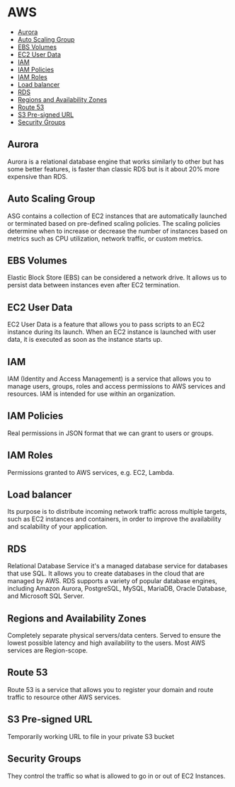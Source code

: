 # AWS
- [Aurora](#aurora)
- [Auto Scaling Group](#auto_scaling_group)
- [EBS Volumes](#ebs_volumes)
- [EC2 User Data](#ec2_user_data)
- [IAM](#iam)
- [IAM Policies](#iam_policies)
- [IAM Roles](#iam_roles)
- [Load balancer](#load-balancer)
- [RDS](#rds)
- [Regions and Availability Zones](#regions_and_availability_zones)
- [Route 53](#route_53)
- [S3 Pre-signed URL](#s3_pre_signed_url)
- [Security Groups](#security_groups)

## Aurora <a name="aurora"></a>
Aurora is a relational database engine that works similarly to other but has some better features, is faster than classic RDS but is it about 20% more expensive than RDS.
## Auto Scaling Group <a name="auto_scaling_group"></a>
ASG contains a collection of EC2 instances that are automatically launched or terminated based on pre-defined scaling policies. The scaling policies determine when to increase or decrease the number of instances based on metrics such as CPU utilization, network traffic, or custom metrics.

## EBS Volumes <a name="ebs_volumes"></a>
Elastic Block Store (EBS) can be considered a network drive. It allows us to persist data between instances even after EC2 termination.
## EC2 User Data <a name="ec2_user_data"></a>
EC2 User Data is a feature that allows you to pass scripts to an EC2 instance during its launch. When an EC2 instance is launched with user data, it is executed as soon as the instance starts up. 

## IAM <a name="iam"></a>
IAM (Identity and Access Management) is a service that allows you to manage users, groups, roles and access permissions to AWS services and resources. IAM is intended for use within an organization.

## IAM Policies <a name="iam_policies"></a>
Real permissions in JSON format that we can grant to users or groups.

## IAM Roles <a name="iam_roles"></a>
Permissions granted to AWS services, e.g. EC2, Lambda.

## Load balancer <a name="load_balancer"></a>
Its purpose is to distribute incoming network traffic across multiple targets, such as EC2 instances and containers, in order to improve the availability and scalability of your application.

## RDS <a name="rds"></a>
Relational Database Service it's a managed database service for databases that use SQL. It allows you to create databases in the cloud that are managed by AWS. RDS supports a variety of popular database engines, including Amazon Aurora, PostgreSQL, MySQL, MariaDB, Oracle Database, and Microsoft SQL Server.

## Regions and Availability Zones <a name="regions_and_availability_zones"></a>
Completely separate physical servers/data centers. Served to ensure the lowest possible latency and high availability to the users. Most AWS services are Region-scope.

## Route 53 <a name="route_53"></a>
Route 53 is a service that allows you to register your domain and route traffic to resource other AWS services.

## S3 Pre-signed URL <a name="s3_pre_signed_url"></a>
Temporarily working URL to file in your private S3 bucket

## Security Groups <a name="security_groups"></a>
They control the traffic so what is allowed to go in or out of EC2 Instances.
